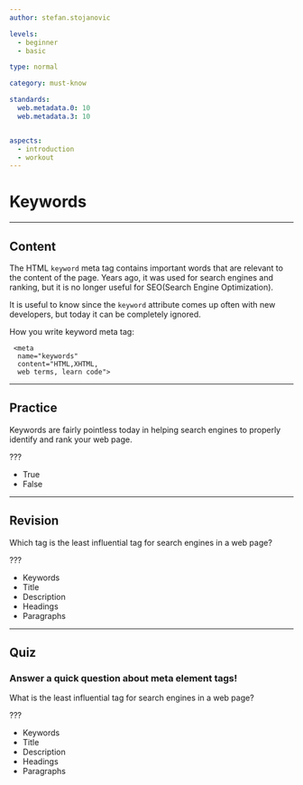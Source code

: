 ```yaml
---
author: stefan.stojanovic

levels:
  - beginner
  - basic

type: normal

category: must-know

standards:
  web.metadata.0: 10
  web.metadata.3: 10


aspects:
  - introduction
  - workout
---
```

# Keywords
---
## Content

The HTML `keyword` meta tag contains important words that are relevant to the content of the page. Years ago, it was used for search engines and ranking, but it is no longer useful for SEO(Search Engine Optimization). 

It is useful to know since the `keyword` attribute comes up often with new developers, but today it can be completely ignored.  

How you write keyword meta tag:
```
 <meta
  name="keywords"
  content="HTML,XHTML, 
  web terms, learn code">
```

---
## Practice

Keywords are fairly pointless today in helping search engines to properly identify and rank your web page.

???

* True
* False

---
## Revision

Which tag is the least influential tag for search engines in a web page?

???

* Keywords
* Title
* Description
* Headings
* Paragraphs

---
## Quiz

### Answer a quick question about meta element tags!

What is the least influential tag for search engines in a web page?

???

* Keywords
* Title
* Description
* Headings
* Paragraphs  
 
